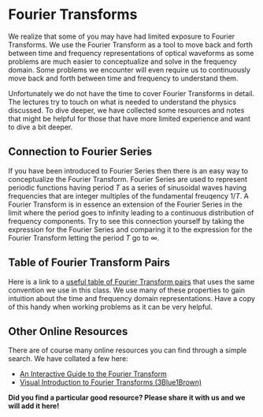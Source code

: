 # Fourier Transforms

We realize that some of you may have had limited exposure to Fourier Transforms.  We use the Fourier Transform as a tool to move back and forth between time and frequency representations of optical waveforms as some problems are much easier to conceptualize and solve in the frequency domain. Some problems we encounter will even require us to continuously move back and forth between time and frequency to understand them.   

Unfortunately we do not have the time to cover Fourier Transforms in detail.  The lectures try to touch on what is needed to understand the physics discussed.  To dive deeper, we have collected some resources and notes that might be helpful for those that have more limited experience and want to dive a bit deeper. 

## Connection to Fourier Series

If you have been introduced to Fourier Series then there is an easy way to conceptualize the Fourier Transform.  Fourier Series are used to represent periodic functions having period $T$ as a series of sinusoidal waves having frequencies that are integer multiples of the fundamental freuqency $1/T$.  A Fourier Transform is in essence an extension of the Fourier Series in the limit where the period goes to infinity leading to a continuous distribution of frequency components.  Try to see this connection yourself by taking the expression for the Fourier Series and comparing it to the expression for the Fourier Transform letting the period $T$ go to $\infty$.  

## Table of Fourier Transform Pairs

Here is a link to a [useful table of Fourier Transform pairs](https://ethz.ch/content/dam/ethz/special-interest/baug/ibk/structural-mechanics-dam/education/identmeth/fourier.pdf) that uses the same convention we use in this class.  We use many of these properties to gain intuition about the time and frequency domain representations.  Have a copy of this handy when working problems as it can be very helpful.

## Other Online Resources

There are of course many online resources you can find through a simple search.  We have collated a few here:

 * [An Interactive Guide to the Fourier Transform](https://betterexplained.com/articles/an-interactive-guide-to-the-fourier-transform/)
 * [Visual Introduction to Fourier Transforms (3Blue1Brown)](https://youtu.be/spUNpyF58BY?si=lZQl_uvDBlUDGhm0)
 
 
**Did you find a particular good resource?  Please share it with us and we will add it here!**